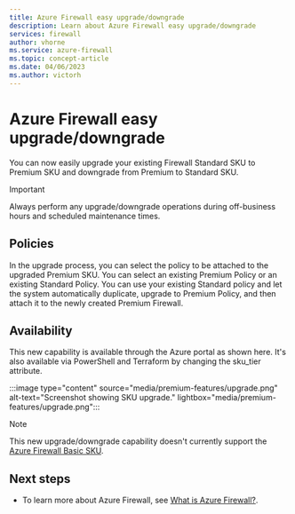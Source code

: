 ```yaml
---
title: Azure Firewall easy upgrade/downgrade
description: Learn about Azure Firewall easy upgrade/downgrade
services: firewall
author: vhorne
ms.service: azure-firewall
ms.topic: concept-article
ms.date: 04/06/2023
ms.author: victorh
---
```


# Azure Firewall easy upgrade/downgrade

You can now easily upgrade your existing Firewall Standard SKU to Premium SKU and downgrade from Premium to Standard SKU.

> [!IMPORTANT]
> Always perform any upgrade/downgrade operations during off-business hours and scheduled maintenance times.

## Policies

In the upgrade process, you can select the policy to be attached to the upgraded Premium SKU. You can select an existing Premium Policy or an existing Standard Policy. You can use your existing Standard policy and let the system automatically duplicate, upgrade to Premium Policy, and then attach it to the newly created Premium Firewall.

## Availability

This new capability is available through the Azure portal as shown here. It's also available via PowerShell and Terraform by changing the sku_tier attribute.

:::image type="content" source="media/premium-features/upgrade.png" alt-text="Screenshot showing SKU upgrade." lightbox="media/premium-features/upgrade.png":::

> [!NOTE]
> This new upgrade/downgrade capability doesn't currently support the [Azure Firewall Basic SKU](overview.md#azure-firewall-basic).

## Next steps


- To learn more about Azure Firewall, see [What is Azure Firewall?](overview.md).